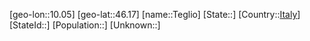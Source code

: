 ﻿---
location: [46.17,10.05]
type: City
tags:
- geo/City


SpocWebEntityId: 34792
isDeleted: false
confidential: public

---
[geo-lon::10.05]
[geo-lat::46.17]
[name::Teglio]
[State::]
[Country::[Italy](geo/Continent/Europe/Italy.md)]
[StateId::]
[Population::]
[Unknown::]

